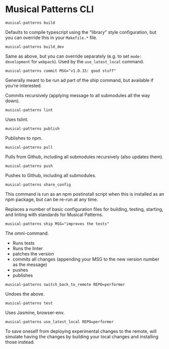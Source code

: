 # Musical Patterns CLI

`musical-patterns build`

Defaults to compile typescript using the "library" style configuration, but you can override this in your `Makefile.*` file.

`musical-patterns build_dev`

Same as above, but you can override separately (e.g. to set `mode: development` for `webpack`).
Used by the `use_latest_local` command.

`musical-patterns commit MSG="v1.0.33: good stuff"`

Generally meant to be run ad part of the ship command, but available if you're interested. 

Commits recursively (applying message to all submodules all the way down).

`musical-patterns lint`

Uses tslint.

`musical-patterns publish`

Publishes to npm.

`musical-patterns pull`

Pulls from Github, including all submodules recursively (also updates them).

`musical-patterns push`

Pushes to Github, including all submodules.

`musical-patterns share_config`

This command is run as an npm postinstall script when this is installed as an npm package, but can be re-run at any time. 

Replaces a number of basic configuration files for building, testing, starting, and linting with standards for Musical Patterns.

`musical-patterns ship MSG="improves the tests"`

The omni-command. 

- Runs tests
- Runs the linter
- patches the version
- commits all changes (appending your MSG to the new version number as the message)
- pushes
- publishes

`musical-patterns switch_back_to_remote REPO=performer`

Undoes the above.

`musical-patterns test`

Uses Jasmine, browser-env.

`musical-patterns use_latest_local REPO=performer`

To save oneself from deploying experimental changes to the remote, will simulate having the changes by building your local changes and installing those instead.
